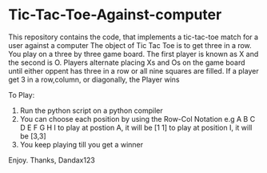 # Tic-Tac-Toe-Against-computer
This repository contains the code, that implements a tic-tac-toe match for a user against a computer
The object of Tic Tac Toe is to get three in a row. You play on a three by three game board. 
The first player is known as X and the second is O. 
Players alternate placing Xs and Os on the game board until either oppent has three in a row or all nine squares are filled. 
If a player get 3 in a row,column, or diagonally, the Player wins

To Play:
1. Run the python script on a python compiler
2. You can choose each position by using the Row-Col Notation e.g 
A B C
D E F
G H I
to play at postion A, it will be [1 1]
to play at position I, it will be [3,3]
3. You keep playing till you get a winner

Enjoy.
Thanks,
Dandax123
